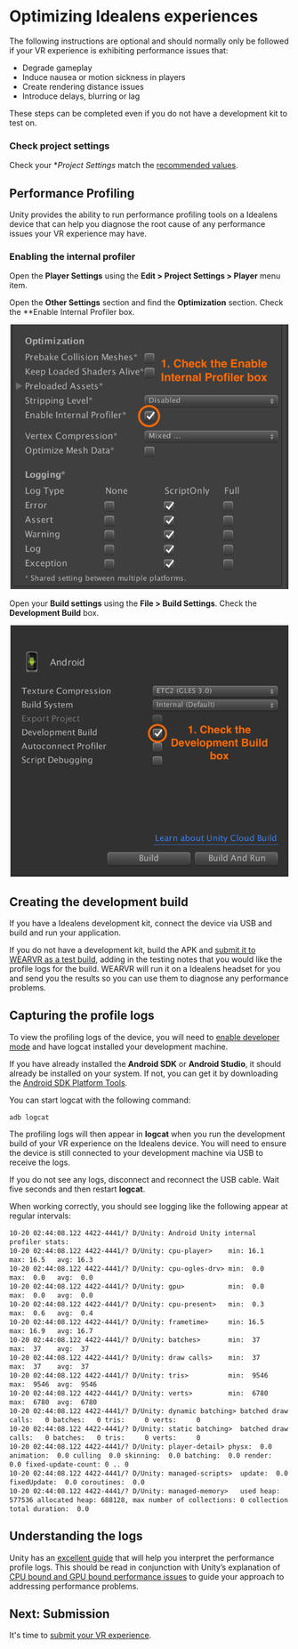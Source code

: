 # Optimizing Idealens experiences

The following instructions are optional and should normally only be followed if your VR experience is exhibiting performance issues that:

* Degrade gameplay
* Induce nausea or motion sickness in players
* Create rendering distance issues
* Introduce delays, blurring or lag

These steps can be completed even if you do not have a development kit to test on.

### Check project settings

Check your **Project Settings* match the [recommended values](/docs/idealens-vr-unity-sdk-installation.md).

## Performance Profiling

Unity provides the ability to run performance profiling tools on a Idealens device that can help you diagnose the root cause of any performance issues your VR experience may have.

### Enabling the internal profiler

Open the **Player Settings** using the **Edit > Project Settings > Player** menu item.

Open the **Other Settings** section and find the **Optimization** section. Check the **Enable Internal Profiler box.

<p align="center">
  <img alt="Turn on USB Debugging" width="500px" src="assets/EnableInternalProfiler.png">
</p>

Open your **Build settings** using the **File > Build Settings**. Check the **Development Build** box.

<p align="center">
  <img alt="Check the Development Build box" width="500px" src="assets/DevelopmentBuildBox.png">
</p>

## Creating the development build

If you have a Idealens development kit, connect the device via USB and build and run your application.

If you do not have a development kit, build the APK and [submit it to WEARVR as a test build](https://users.wearvr.com/developers/devices/idealens/test-builds), adding in the testing notes that you would like the profile logs for the build. WEARVR will run it on a Idealens headset for you and send you the results so you can use them to diagnose any performance problems.

## Capturing the profile logs

To view the profiling logs of the device, you will need to [enable developer mode](/docs/idealens-developer-mode-usb-debugging.md) and have logcat installed your development machine.

If you have already installed the **Android SDK** or **Android Studio**, it should already be installed on your system. If not, you can get it by downloading the [Android SDK Platform Tools](https://developer.android.com/studio/releases/platform-tools.html).

You can start logcat with the following command:

```
adb logcat
```

The profiling logs will then appear in **logcat** when you run the development build of your VR experience on the Idealens device. You will need to ensure the device is still connected to your development machine via USB to receive the logs.

If you do not see any logs, disconnect and reconnect the USB cable. Wait five seconds and then restart **logcat**.

When working correctly, you should see logging like the following appear at regular intervals:

```
10-20 02:44:08.122 4422-4441/? D/Unity: Android Unity internal profiler stats:
10-20 02:44:08.122 4422-4441/? D/Unity: cpu-player>    min: 16.1   max: 16.5   avg: 16.3
10-20 02:44:08.122 4422-4441/? D/Unity: cpu-ogles-drv> min:  0.0   max:  0.0   avg:  0.0
10-20 02:44:08.122 4422-4441/? D/Unity: gpu>           min:  0.0   max:  0.0   avg:  0.0
10-20 02:44:08.122 4422-4441/? D/Unity: cpu-present>   min:  0.3   max:  0.6   avg:  0.4
10-20 02:44:08.122 4422-4441/? D/Unity: frametime>     min: 16.5   max: 16.9   avg: 16.7
10-20 02:44:08.122 4422-4441/? D/Unity: batches>       min:  37    max:  37    avg:  37
10-20 02:44:08.122 4422-4441/? D/Unity: draw calls>    min:  37    max:  37    avg:  37
10-20 02:44:08.122 4422-4441/? D/Unity: tris>          min:  9546  max:  9546  avg:  9546
10-20 02:44:08.122 4422-4441/? D/Unity: verts>         min:  6780  max:  6780  avg:  6780
10-20 02:44:08.122 4422-4441/? D/Unity: dynamic batching> batched draw calls:   0 batches:   0 tris:     0 verts:     0
10-20 02:44:08.122 4422-4441/? D/Unity: static batching>  batched draw calls:   0 batches:   0 tris:     0 verts:     0
10-20 02:44:08.122 4422-4441/? D/Unity: player-detail> physx:  0.0 animation:  0.0 culling  0.0 skinning:  0.0 batching:  0.0 render:  0.0 fixed-update-count: 0 .. 0
10-20 02:44:08.122 4422-4441/? D/Unity: managed-scripts>  update:  0.0   fixedUpdate:  0.0 coroutines:  0.0
10-20 02:44:08.122 4422-4441/? D/Unity: managed-memory>   used heap: 577536 allocated heap: 688128, max number of collections: 0 collection total duration:  0.0
```

## Understanding the logs

Unity has an [excellent guide](https://docs.unity3d.com/Manual/iphone-InternalProfiler.html) that will help you interpret the performance profile logs. This should be read in conjunction with Unity’s explanation of [CPU bound and GPU bound performance issues](https://docs.unity3d.com/Manual/OptimizingGraphicsPerformance.html) to guide your approach to addressing performance problems.

## Next: Submission

It's time to [submit your VR experience](/Readme.md#uploading-and-selling-your-experiences).
